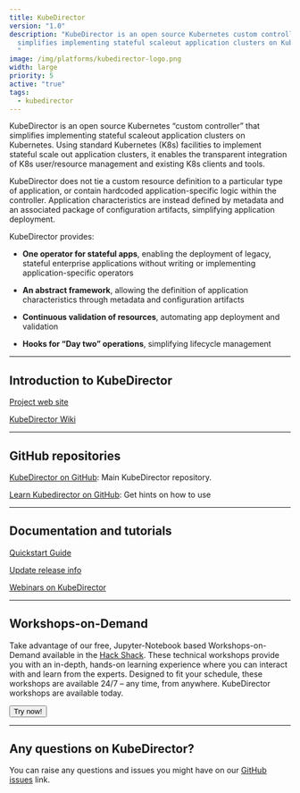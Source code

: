 ```yaml
---
title: KubeDirector
version: "1.0"
description: "KubeDirector is an open source Kubernetes custom controller that
  simplifies implementing stateful scaleout application clusters on Kubernetes.
  "
image: /img/platforms/kubedirector-logo.png
width: large
priority: 5
active: "true"
tags:
  - kubedirector
---
```

KubeDirector is an open source Kubernetes “custom controller” that simplifies implementing stateful scaleout application clusters on Kubernetes. Using standard Kubernetes (K8s) facilities to implement stateful scale out application clusters, it enables the transparent integration of K8s user/resource management and existing K8s clients and tools.


KubeDirector does not tie a custom resource definition to a particular type of application, or contain hardcoded application-specific logic within the controller. Application characteristics are instead defined by metadata and an associated package of configuration artifacts, simplifying application deployment. 

KubeDirector provides:


* **One operator for stateful apps**, enabling the deployment of legacy, stateful enterprise applications without writing or implementing application-specific operators

* **An abstract framework**, allowing the definition of application characteristics through metadata and configuration artifacts

* **Continuous validation of resources**, automating app deployment and validation


* **Hooks for “Day two” operations**, simplifying lifecycle management

---

## Introduction to KubeDirector 

[Project web site](https://kubedirector.io/)

[KubeDirector Wiki](https://github.com/bluek8s/kubedirector/wiki)

--- 

## GitHub repositories 

[KubeDirector on GitHub](https://github.com/bluek8s/kubedirector): Main KubeDirector repository.   

[Learn Kubedirector on GitHub](https://hpe-container-platform-community.github.io/learn-kubedirector/docs/): Get hints on how to use

---

## Documentation and tutorials

[Quickstart Guide](https://github.com/bluek8s/kubedirector/blob/master/doc/quickstart.md)   


[Update release info](https://github.com/bluek8s/kubedirector/blob/master/HISTORY.md)   


[Webinars on KubeDirector](https://kubedirector.io/resources/)   

---

## Workshops-on-Demand

Take advantage of our free, Jupyter-Notebook based Workshops-on-Demand available in the [Hack Shack](https://developer.hpe.com/hackshack/). These technical workshops provide you with an in-depth, hands-on learning experience where you can interact with and learn from the experts. Designed to fit your schedule, these workshops are available 24/7 – any time, from anywhere. KubeDirector workshops are available today.

<link rel="stylesheet" href="https://www.w3schools.com/w3css/4/w3.css">
<div class="w3-container w3-center w3-margin-bottom">
  <a href="/hackshack/workshops"><button type="button" class="button">Try now!</button></a>
</div>

--- 

## Any questions on KubeDirector?

You can raise any questions and issues you might have on our [GitHub issues](https://github.com/bluek8s/kubedirector/issues) link.





